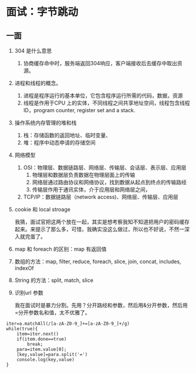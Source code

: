 # 面试：字节跳动

## 一面

1. 304 是什么意思
   1. 协商缓存命中时，服务端返回304响应，客户端接收后去缓存中取出资源。
2. 进程和线程的概念。
   1. 进程是程序运行的基本单位，它包含程序运行所需的代码，数据，资源
   2. 线程是作用于CPU 上的实体，不同线程之间共享地址空间，线程包含线程ID，program counter, register set and a stack.
3. 操作系统内存管理的堆和栈
   1. 栈：存储函数的返回地址、临时变量、
   2. 堆：程序中动态申请的存储空间
4. 网络模型
   1. OSI：物理层、数据链路层、网络层、传输层、会话层、表示层、应用层
      1. 物理层和数据层负责数据在物理层面上的传输
      2. 网络层通过路由协议和网络协议，找到数据从起点到终点的传输路经
      3. 传输层作用于通讯实体，介于应用层和网络层之间，
   2. TCP/IP：数据链路层（network access\)、网络层、传输层、应用层
5. cookie 和 local stroage

   我猜，面试官把这两个放在一起，其实是想考察我知不知道把用户的密码缓存起来。来提示了那么多，可惜，我确实没这么做过，所以也不好说，不然一深入就完蛋了。

6. map 和 foreach 的区别：map 有返回值
7. 数组的方法：map, filter, reduce, foreach, slice, join, concat, includes, indexOf
8. String 的方法：split, match, slice
9. 识别url 参数

   我在面试时是暴力分割。先用？分开路经和参数，然后用&分开参数，然后用=分开参数名和值，太不优雅了。

```text
iter=a.matchAll(/[a-zA-Z0-9_]+=[a-zA-Z0-9_]+/g)
while(true){
    item=iter.next()
    if(item.done==true)
        break;
    para=item.value[0];
    [key,value]=para.split('=')
    console.log(key,value)
}
```

